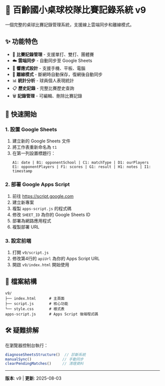 # 🏓 百齡國小桌球校隊比賽記錄系統 v9

一個完整的桌球比賽記錄管理系統，支援線上雲端同步和離線模式。

## ✨ 功能特色

- 📝 **比賽記錄管理** - 支援單打、雙打、團體賽
- ☁️ **雲端同步** - 自動同步至 Google Sheets
- 📱 **響應式設計** - 支援手機、平板、電腦
- 🔄 **離線模式** - 斷網時自動保存，復網後自動同步
- 📊 **統計分析** - 球員個人表現統計
- 📋 **歷史記錄** - 完整比賽歷史查詢
- 🗑️ **記錄管理** - 可編輯、刪除比賽記錄

## 🚀 快速開始

### 1. 設置 Google Sheets
1. 建立新的 Google Sheets 文件
2. 將工作表重新命名為 `t1`
3. 在第一列設置標題行：
   ```
   A1: date | B1: opponentSchool | C1: matchType | D1: ourPlayers 
   E1: opponentPlayers | F1: scores | G1: result | H1: notes | I1: timestamp
   ```

### 2. 部署 Google Apps Script
1. 前往 https://script.google.com
2. 建立新專案
3. 複製 `apps-script.js` 的程式碼
4. 修改 `SHEET_ID` 為你的 Google Sheets ID
5. 部署為網路應用程式
6. 複製部署 URL

### 3. 設定前端
1. 打開 `v9/script.js`
2. 修改第4行的 `apiUrl` 為你的 Apps Script URL
3. 開啟 `v9/index.html` 開始使用

## 📁 檔案結構
```
v9/
├── index.html      # 主頁面
├── script.js       # 核心功能
└── style.css       # 樣式表
apps-script.js      # Apps Script 後端程式碼
```

## 🛠️ 疑難排解
在瀏覽器控制台執行：
```javascript
diagnoseSheetsStructure()  // 診斷系統
manualSync()              // 手動同步
clearPendingMatches()     // 清理資料
```

---
**版本**: v9 | **更新**: 2025-08-03